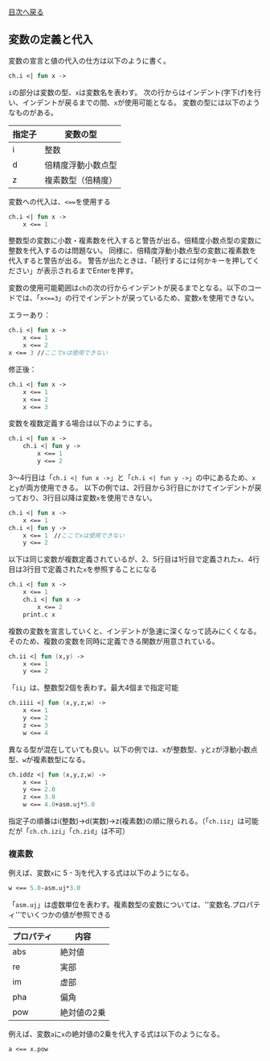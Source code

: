[目次へ戻る](index.md)
## 変数の定義と代入
変数の宣言と値の代入の仕方は以下のように書く。

```fsharp
ch.i <| fun x ->
```
`i`の部分は変数の型、`x`は変数名を表わす。
次の行からはインデント(字下げ)を行い、インデントが戻るまでの間、`x`が使用可能となる。
変数の型には以下のようなものがある。

|指定子|変数の型|
|-----|-----|
|i|整数|
|d|倍精度浮動小数点型|
|z|複素数型（倍精度）|

変数への代入は、`<==`を使用する
```fsharp
ch.i <| fun x ->
    x <== 1
```
整数型の変数に小数・複素数を代入すると警告が出る。倍精度小数点型の変数に整数を代入するのは問題ない。
同様に、倍精度浮動小数点型の変数に複素数を代入すると警告が出る。
警告が出たときは、「続行するには何かキーを押してください」が表示されるまでEnterを押す。

変数の使用可能範囲は`ch`の次の行からインデントが戻るまでとなる。以下のコードでは、「`x<==3`」の行でインデントが戻っているため、変数`x`を使用できない。

エラーあり：
```fsharp
ch.i <| fun x ->
    x <== 1
    x <== 2
x <== 3 //ここでxは使用できない
```
修正後：
```fsharp
ch.i <| fun x ->
    x <== 1
    x <== 2
    x <== 3
```

変数を複数定義する場合は以下のようにする。
```fsharp
ch.i <| fun x ->
    ch.i <| fun y ->
        x <== 1
        y <== 2
```
3～4行目は「`ch.i <| fun x ->`」と「`ch.i <| fun y ->`」の中にあるため、`x`と`y`が両方使用できる。
以下の例では、2行目から3行目にかけてインデントが戻っており、3行目以降は変数`x`を使用できない。
```fsharp
ch.i <| fun x ->
    x <== 1
ch.i <| fun y ->
    x <== 1　//ここでxは使用できない
    y <== 2
```
以下は同じ変数が複数定義されているが、2、5行目は1行目で定義された`x`、4行目は3行目で定義された`x`を参照することになる
```fsharp
ch.i <| fun x ->
    x <== 1
    ch.i <| fun x ->
        x <== 2
    print.c x
```
複数の変数を宣言していくと、インデントが急速に深くなって読みにくくなる。そのため、複数の変数を同時に定義できる関数が用意されている。
```fsharp
ch.ii <| fun (x,y) ->
    x <== 1
    y <== 2
```
「`ii`」は、整数型2個を表わす。最大4個まで指定可能
```fsharp
ch.iiii <| fun (x,y,z,w) ->
    x <== 1
    y <== 2
    z <== 3
    w <== 4
```
異なる型が混在していても良い。以下の例では、`x`が整数型、`y`と`z`が浮動小数点型、`w`が複素数型になる。
```fsharp
ch.iddz <| fun (x,y,z,w) ->
    x <== 1
    y <== 2.0
    z <== 3.0
    w <== 4.0+asm.uj*5.0
```
指定子の順番はi(整数)→d(実数)→z(複素数)の順に限られる。（「`ch.iiz`」は可能だが「`ch.ch.izi`」「`ch.zid`」は不可）

### 複素数

例えば、変数`x`に 5 - 3jを代入する式は以下のようになる。

```fsharp
w <== 5.0-asm.uj*3.0
```
「`asm.uj`」は虚数単位を表わす。複素数型の変数については、''変数名.プロパティ''でいくつかの値が参照できる

|プロパティ|内容|
|--|--|
|abs|絶対値|
|re|実部|
|im|虚部|
|pha|偏角|
|pow|絶対値の2乗|

例えば、変数`a`に`x`の絶対値の2乗を代入する式は以下のようになる。
```fsharp
a <== x.pow
```